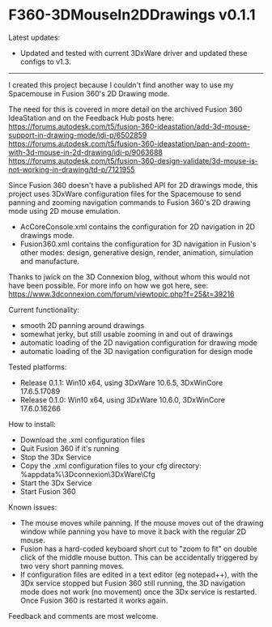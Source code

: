 # F360-3DMouseIn2DDrawings v0.1.1

Latest updates:
- Updated and tested with current 3DxWare driver and updated these configs to v1.3.

---

I created this project because I couldn't find another way to use my Spacemouse in Fusion 360's 2D Drawing mode.

The need for this is covered in more detail on the archived Fusion 360 IdeaStation and on the Feedback Hub posts here:
https://forums.autodesk.com/t5/fusion-360-ideastation/add-3d-mouse-support-in-drawing-mode/idi-p/6502859
https://forums.autodesk.com/t5/fusion-360-ideastation/pan-and-zoom-with-3d-mouse-in-2d-drawing/idi-p/9063688
https://forums.autodesk.com/t5/fusion-360-design-validate/3d-mouse-is-not-working-in-drawing/td-p/7121955

Since Fusion 360 doesn't have a published API for 2D drawings mode, this project uses 3DxWare configuration files for the Spacemouse to send panning and zooming navigation commands to Fusion 360's 2D drawing mode using 2D mouse emulation.
- AcCoreConsole.xml contains the configuration for 2D navigation in 2D drawings mode.
- Fusion360.xml contains the configuration for 3D navigation in Fusion's other modes: design, generative design, render, animation, simulation and manufacture. 

Thanks to jwick on the 3D Connexion blog, without whom this would not have been possible. For more info on how we got here, see:
https://www.3dconnexion.com/forum/viewtopic.php?f=25&t=39216

Current functionality:
- smooth 2D panning around drawings
- somewhat jerky, but still usable zooming in and out of drawings
- automatic loading of the 2D navigation configuration for drawing mode
- automatic loading of the 3D navigation configuration for design mode

Tested platforms:
- Release 0.1.1: Win10 x64, using 3DxWare 10.6.5, 3DxWinCore 17.6.5.17089
- Release 0.1.0: Win10 x64, using 3DxWare 10.6.0, 3DxWinCore 17.6.0.16266

How to install:
- Download the .xml configuration files
- Quit Fusion 360 if it's running
- Stop the 3Dx Service
- Copy the .xml configuration files to your cfg directory: %appdata%\3Dconnexion\3DxWare\Cfg
- Start the 3Dx Service
- Start Fusion 360

Known issues:
- The mouse moves while panning. If the mouse moves out of the drawing window while panning you have to move it back with the regular 2D mouse.
- Fusion has a hard-coded keyboard short cut to "zoom to fit" on double click of the middle mouse button. This can be accidentally triggered by two very short panning moves.
- If configuration files are edited in a text editor (eg notepad++), with the 3Dx service stopped but Fusion 360 still running, the 3D navigation mode does not work (no movement) once the 3Dx service is restarted. Once Fusion 360 is restarted it works again.

Feedback and comments are most welcome.

